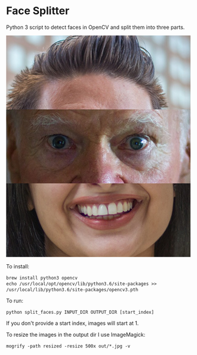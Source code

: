 # Face Splitter

Python 3 script to detect faces in OpenCV and split them into three parts.

![Face Splitter Screenshot](https://raw.githubusercontent.com/fdb/face-splitter/master/.github/screenshot.jpg)

To install:

    brew install python3 opencv
    echo /usr/local/opt/opencv/lib/python3.6/site-packages >> /usr/local/lib/python3.6/site-packages/opencv3.pth

To run:

    python split_faces.py INPUT_DIR OUTPUT_DIR [start_index]

If you don't provide a start index, images will start at 1.

To resize the images in the output dir I use ImageMagick:

    mogrify -path resized -resize 500x out/*.jpg -v
